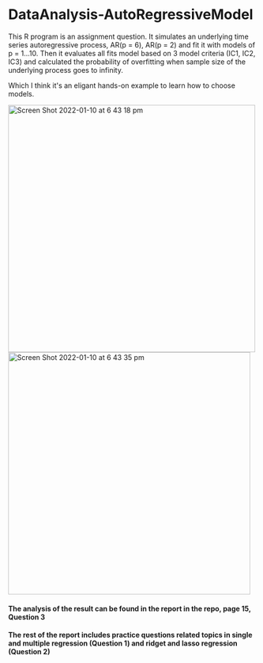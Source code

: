 # DataAnalysis-AutoRegressiveModel

This R program is an assignment question. It simulates an underlying time series autoregressive process, AR(p = 6), AR(p = 2) and fit it with models of p = 1...10. Then it evaluates all fits model based on 3 model criteria (IC1, IC2, IC3) and calculated the probability of overfitting when sample size of the underlying process goes to infinity.

Which I think it's an eligant hands-on example to learn how to choose models.

<img width="500" alt="Screen Shot 2022-01-10 at 6 43 18 pm" src="https://user-images.githubusercontent.com/37262666/148732241-9b452098-a1e4-4775-9af3-7cf165d3e4cf.png">


<img width="490" alt="Screen Shot 2022-01-10 at 6 43 35 pm" src="https://user-images.githubusercontent.com/37262666/148732269-c583f00d-c078-47c0-bb72-ef46ed36e42e.png">

#### The analysis of the result can be found in the report in the repo, page 15, Question 3

#### The rest of the report includes practice questions related topics in single and multiple regression (Question 1) and ridget and lasso regression (Question 2)
